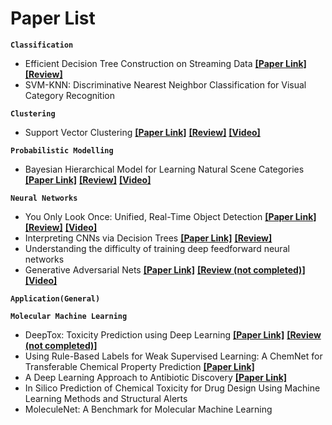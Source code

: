 # Paper List


**`Classification`**
-  Efficient Decision Tree Construction on Streaming Data __[[Paper Link]](http://www.cs.kent.edu/~jin/Papers/sigkdd03.pdf)__ __[[Review]](https://github.com/obifarin/papers-ml/blob/master/Classification/Efficient_DecisionTree_Construction_on_Streaming_Data.md)__
-  SVM-KNN: Discriminative Nearest Neighbor Classification for Visual Category Recognition

**`Clustering`**
- Support Vector Clustering __[[Paper Link]](http://www.jmlr.org/papers/volume2/horn01a/horn01a.pdf)__ __[[Review]](https://github.com/obifarin/papers-ml/blob/master/Clustering/Support_Vector_Clustering.md)__ __[[Video]](https://www.youtube.com/watch?v=kvpeygnobDw&t=1157s)__

**`Probabilistic Modelling`**
- Bayesian Hierarchical Model for Learning Natural Scene Categories __[[Paper Link]](http://vision.stanford.edu/documents/Fei-FeiPerona2005.pdf)__ __[[Review]](https://github.com/obifarin/papers-ml/blob/master/Probabilistic%20Modeling/Bayesian_Hierarchical_Model_for_Learning_Natural_Scene.md)__ __[[Video]](https://www.youtube.com/watch?v=0STsJNPjgEQ)__

**`Neural Networks`**
- You Only Look Once: Unified, Real-Time Object Detection __[[Paper Link]](https://arxiv.org/pdf/1506.02640.pdf)__ __[[Review]](https://github.com/obifarin/papers-ml/blob/master/Neural%20Networks/YOLO.md)__ __[[Video]](https://www.youtube.com/watch?v=9s_FpMpdYW8)__
- Interpreting CNNs via Decision Trees __[[Paper Link]](https://arxiv.org/pdf/1802.00121.pdf)__ __[[Review]](https://github.com/obifarin/papers-ml/blob/master/Neural%20Networks/Interpreting_CNNs_via_Decision_Trees.md)__
- Understanding the difficulty of training deep feedforward neural networks
- Generative Adversarial Nets __[[Paper Link]](https://papers.nips.cc/paper/5423-generative-adversarial-nets.pdf)__ __[[Review (not completed)]]()__ __[[Video]](https://www.youtube.com/watch?v=9JpdAg6uMXs)__

**`Application(General)`**


**`Molecular Machine Learning`**
- DeepTox: Toxicity Prediction using Deep Learning __[[Paper Link]](https://www.frontiersin.org/articles/10.3389/fenvs.2015.00080/full)__ __[[Review (not completed)]]()__ 
- Using Rule-Based Labels for Weak Supervised Learning: A ChemNet for Transferable Chemical Property Prediction __[[Paper Link]](https://arxiv.org/pdf/1712.02734.pdf)__
- A Deep Learning Approach to Antibiotic Discovery __[[Paper Link]](https://www.cell.com/cell/pdf/S0092-8674(20)30102-1.pdf?_returnURL=https%3A%2F%2Flinkinghub.elsevier.com%2Fretrieve%2Fpii%2FS0092867420301021%3Fshowall%3Dtrue)__
- In Silico Prediction of Chemical Toxicity for Drug Design Using Machine Learning Methods and Structural Alerts
- MoleculeNet: A Benchmark for Molecular Machine Learning
